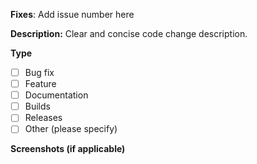 **Fixes**: 
Add issue number here

**Description:**
Clear and concise code change description. 

**Type**
- [ ] Bug fix
- [ ] Feature
- [ ] Documentation
- [ ] Builds
- [ ] Releases
- [ ] Other (please specify)

**Screenshots (if applicable)**